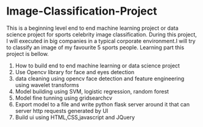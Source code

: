 # Image-Classification-Project
This is a beginning level end to end machine learning project or data science project for sports celebrity image classification.
During this project, I will executed in big companies in a typical corporate environment.I will try to classify an image of my favourite 5 sports people.
Learning part this project is bellow.
1) How to build end to end machine learning or data science project
2) Use Opencv library for face and eyes detection
3) data cleaning using opencv face detection and feature engineering using wavelet transforms
4) Model building using SVM, logistic regression, random  forest
5) Model fine tunning using gridsearchcv
6) Export model to a file and write python flask server around it that can server http requests generated by UI
7) Build ui using HTML,CSS,javascript and JQuery
